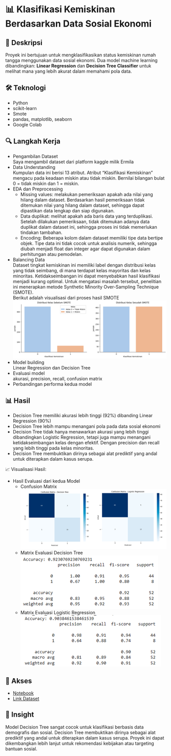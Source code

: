 # 📊 Klasifikasi Kemiskinan Berdasarkan Data Sosial Ekonomi

## 📌 Deskripsi
Proyek ini bertujuan untuk mengklasifikasikan status kemiskinan rumah tangga menggunakan data sosial ekonomi. Dua model machine learning dibandingkan: **Linear Regression** dan **Decision Tree Classifier** untuk melihat mana yang lebih akurat dalam memahami pola data.


## 🛠️ Teknologi
- Python
- scikit-learn
- Smote
- pandas, matplotlib, seaborn
- Google Colab


## 🔍 Langkah Kerja
- Pengambilan Dataset<br>
  Saya mengambil dataset dari platform kaggle milik Ermila
- Data Understanding<br>
  Kumpulan data ini berisi 13 atribut. Atribut “Klasifikasi Kemiskinan” mengacu pada keadaan miskin atau tidak miskin. Bernilai bilangan bulat 0 = tidak miskin dan 1 = miskin.
- EDA dan Preprocessing<br>
  - Missing values: melakukan pemeriksaan apakah ada nilai yang hilang dalam dataset. Berdasarkan hasil pemeriksaan tidak ditemukan nilai yang hilang dalam dataset, sehingga dapat dipastikan data lengkap dan siap digunakan.
  -  Data duplikat: melihat apakah ada baris data yang terduplikasi. Setelah dilakukan pemeriksaan, tidak ditemukan adanya data duplikat dalam dataset ini, sehingga proses ini tidak memerlukan tindakan tambahan.
  - Encoding: Beberapa kolom dalam dataset memiliki tipe data bertipe objek.  Tipe data ini tidak cocok untuk analisis numerik, sehingga diubah menjadi float dan integer agar dapat digunakan dalam perhitungan atau pemodelan.
- Balancing Data<br>
  Dataset tingkat kemiskinan ini memiliki label dengan distribusi kelas yang tidak seimbang, di mana terdapat kelas mayoritas dan kelas minoritas. Ketidakseimbangan ini dapat menyebabkan hasil klasifikasi menjadi kurang optimal. Untuk mengatasi masalah tersebut, penelitian ini menerapkan metode Synthetic Minority Over-Sampling Technique (SMOTE).<br>
  Berikut adalah visualisasi dari proses hasil SMOTE
  ![Visualisasi Balancing Data](https://github.com/PutriZhalianti/Portfolio/blob/main/Gambar/Balance-Data_KKI.png?raw=true)
- Model building<br>
  Linear Regression dan Decision Tree
- Evaluasi model<br>
  akurasi, precision, recall, confusion matrix
- Perbandingan performa kedua model


## 📊 Hasil
- Decision Tree memiliki akurasi lebih tinggi (92%) dibanding Linear Regression (90%)
- Decision Tree lebih mampu menangani pola pada data sosial ekonomi
- Decision Tree tidak hanya menawarkan akurasi yang lebih tinggi dibandingkan Logistic Regression, tetapi juga mampu menangani ketidakseimbangan kelas dengan efektif. Dengan precision dan recall yang lebih tinggi pada kelas minoritas.
- Decision Tree membuktikan dirinya sebagai alat prediktif yang andal untuk diterapkan dalam kasus serupa.

📈 Visualisasi Hasil: 
- Hasil Evaluasi dari kedua Model
  - Confusion Matrix<br>
![Confusion Matrix](https://github.com/PutriZhalianti/Portfolio/blob/main/Gambar/Confusion-Matrix-KKI.png?raw=true)
  - Matrix Evaluasi Decision Tree<br>
    ![Matrix Evaluasi Decision Tree](https://github.com/PutriZhalianti/Portfolio/blob/main/Gambar/DecissionTree.png?raw=true)
  - Matrix Evaluasi Logistic Regression<br>
    ![Matrix Evaluasi Logistic Regression](https://github.com/PutriZhalianti/Portfolio/blob/main/Gambar/LogisticRegression.png?raw=true)


## 🔗 Akses
- [Notebook](./KlasifikasiKemiskinan_Putri.ipynb)
- [Link Dataset](https://www.kaggle.com/datasets/ermila/klasifikasi-tingkat-kemiskinan-di-indonesia)


## 📌 Insight
Model Decision Tree sangat cocok untuk klasifikasi berbasis data demografis dan sosial. Decision Tree membuktikan dirinya sebagai alat prediktif yang andal untuk diterapkan dalam kasus serupa. Proyek ini dapat dikembangkan lebih lanjut untuk rekomendasi kebijakan atau targeting bantuan sosial.
